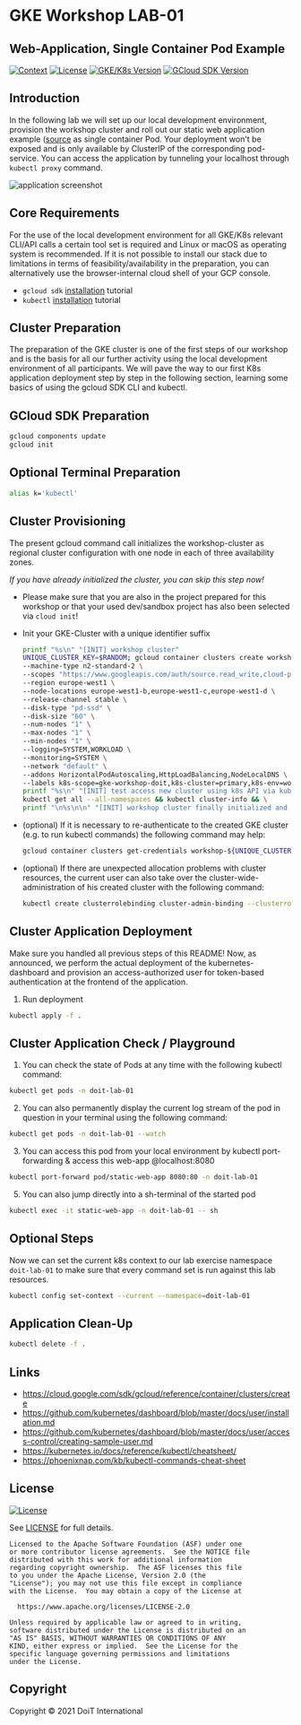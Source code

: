 # GKE Workshop LAB-01

## Web-Application, Single Container Pod Example

[![Context](https://img.shields.io/badge/GKE%20Fundamentals-1-blue.svg)](#)
[![License](https://img.shields.io/badge/License-Apache%202.0-blue.svg)](https://opensource.org/licenses/Apache-2.0)
[![GKE/K8s Version](https://img.shields.io/badge/k8s%20version-1.18.20-blue.svg)](#)
[![GCloud SDK Version](https://img.shields.io/badge/gcloud%20version-359.0.0-blue.svg)](#)

## Introduction

In the following lab we will set up our local development environment, provision the workshop cluster and roll out our static web application example ([source](https://github.com/doitintl/labs-web-app-static) as single container Pod. Your deployment won't be exposed and is only available by ClusterIP of the corresponding pod-service. You can access the application by tunneling your localhost through `kubectl proxy` command.

![application screenshot](../.github/media/lab-01-screenshot-small.png)

## Core Requirements

For the use of the local development environment for all GKE/K8s relevant CLI/API calls a certain tool set is required and Linux or macOS as operating system is recommended. If it is not possible to install our stack due to limitations in terms of feasibility/availability in the preparation, you can alternatively use the browser-internal cloud shell of your GCP console.

- `gcloud sdk` [installation](https://cloud.google.com/sdk/docs/install) tutorial
- `kubectl` [installation](https://kubernetes.io/docs/tasks/tools/) tutorial

## Cluster Preparation

The preparation of the GKE cluster is one of the first steps of our workshop and is the basis for all our further activity using the local development environment of all participants. We will pave the way to our first K8s application deployment step by step in the following section, learning some basics of using the gcloud SDK CLI and kubectl.

## GCloud SDK Preparation
```bash
gcloud components update
gcloud init
```

## Optional Terminal Preparation
```bash
alias k='kubectl'
```

## Cluster Provisioning

The present gcloud command call initializes the workshop-cluster as regional cluster configuration with one node in each of three availability zones.

_If you have already initialized the cluster, you can skip this step now!_

- Please make sure that you are also in the project prepared for this workshop or that your used dev/sandbox project has also been selected via `cloud init`!

- Init your GKE-Cluster with a unique identifier suffix

    ```bash
    printf "%s\n" "[INIT] workshop cluster"
    UNIQUE_CLUSTER_KEY=$RANDOM; gcloud container clusters create workshop-${UNIQUE_CLUSTER_KEY} \
    --machine-type n2-standard-2 \
    --scopes "https://www.googleapis.com/auth/source.read_write,cloud-platform" \
    --region europe-west1 \
    --node-locations europe-west1-b,europe-west1-c,europe-west1-d \
    --release-channel stable \
    --disk-type "pd-ssd" \
    --disk-size "60" \
    --num-nodes "1" \
    --max-nodes "1" \
    --min-nodes "1" \
    --logging=SYSTEM,WORKLOAD \
    --monitoring=SYSTEM \
    --network "default" \
    --addons HorizontalPodAutoscaling,HttpLoadBalancing,NodeLocalDNS \
    --labels k8s-scope=gke-workshop-doit,k8s-cluster=primary,k8s-env=workshop && \
    printf "%s\n" "[INIT] test access new cluster using k8s API via kubectl" \
    kubectl get all --all-namespaces && kubectl cluster-info && \
    printf "\n%s\n\n" "[INIT] workshop cluster finally initialized and available by ID -> [ workshop-${UNIQUE_CLUSTER_KEY} ] <-"
    ```

- (optional) If it is necessary to re-authenticate to the created GKE cluster (e.g. to run kubectl commands) the following command may help:

    ```bash
    gcloud container clusters get-credentials workshop-${UNIQUE_CLUSTER_KEY}
    ```

- (optional) If there are unexpected allocation problems with cluster resources, the current user can also take over the cluster-wide-administration of his created cluster with the following command:

    ```bash
    kubectl create clusterrolebinding cluster-admin-binding --clusterrole=cluster-admin --user=$(gcloud config get-value account)
    ```

## Cluster Application Deployment

Make sure you handled all previous steps of this README! Now, as announced, we perform the actual deployment of the kubernetes-dashboard and provision an access-authorized user for token-based authentication at the frontend of the application.

1. Run deployment
  ```bash
  kubectl apply -f . 
  ```

## Cluster Application Check / Playground

1. You can check the state of Pods at any time with the following kubectl command:
  ```bash
  kubectl get pods -n doit-lab-01
  ```

2. You can also permanently display the current log stream of the pod in question in your terminal using the following command:
  ```bash
  kubectl get pods -n doit-lab-01 --watch
  ```

3. You can access this pod from your local environment by kubectl port-forwarding & access this web-app @localhost:8080
  ```bash
  kubectl port-forward pod/static-web-app 8080:80 -n doit-lab-01
  ```

5. You can also jump directly into a sh-terminal of the started pod
  ```bash
  kubectl exec -it static-web-app -n doit-lab-01 -- sh
  ```

## Optional Steps

Now we can set the current k8s context to our lab exercise namespace `doit-lab-01` to make sure that every command set is run against this lab resources.

```bash
kubectl config set-context --current --namespace=doit-lab-01
```

## Application Clean-Up

```bash
kubectl delete -f .
```

## Links

- https://cloud.google.com/sdk/gcloud/reference/container/clusters/create
- https://github.com/kubernetes/dashboard/blob/master/docs/user/installation.md
- https://github.com/kubernetes/dashboard/blob/master/docs/user/access-control/creating-sample-user.md
- https://kubernetes.io/docs/reference/kubectl/cheatsheet/
- https://phoenixnap.com/kb/kubectl-commands-cheat-sheet

## License

[![License](https://img.shields.io/badge/License-Apache%202.0-blue.svg)](https://opensource.org/licenses/Apache-2.0)

See [LICENSE](LICENSE) for full details.

    Licensed to the Apache Software Foundation (ASF) under one
    or more contributor license agreements.  See the NOTICE file
    distributed with this work for additional information
    regarding copyright ownership.  The ASF licenses this file
    to you under the Apache License, Version 2.0 (the
    "License"); you may not use this file except in compliance
    with the License.  You may obtain a copy of the License at

      https://www.apache.org/licenses/LICENSE-2.0

    Unless required by applicable law or agreed to in writing,
    software distributed under the License is distributed on an
    "AS IS" BASIS, WITHOUT WARRANTIES OR CONDITIONS OF ANY
    KIND, either express or implied.  See the License for the
    specific language governing permissions and limitations
    under the License.

## Copyright

Copyright © 2021 DoiT International